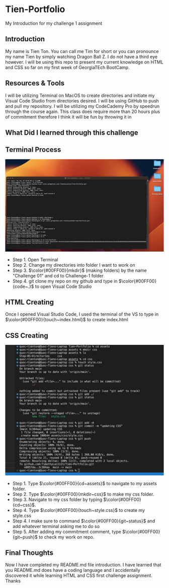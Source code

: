 # Tien-Portfolio

My Introduction for my challenge 1 assignment

## Introduction
My name is Tien Ton. You can call me Tim for short or you can pronounce my name Tien by simply watching Dragon Ball Z. I do not have a third eye however. I will be using this repo to present my current knowledge on HTML and CSS so far on my first week of GeorgiaTEch BootCamp.

## Resources & Tools
I will be utilizing Terminal on MacOS to create directories and initiate my Visual Code Studio from directories desired.
I will be using GitHub to push and pull my repository.
I will be utilizing my CodeCademy Pro by speedrun through the course again. This class does require more than 20 hours plus of commitment therefore I think it will be fun by throwing it in

## What Did I learned through this challenge



## Terminal Process

![Step 01 Directories](/assets/images/Step-01.png)

- Step 1. Open Terminal
- Step 2. Change my directories into folder I want to work on
- Step 3. $\color{#00FF00}{mkdir}$ (making folders) by the name "Challenge 01" and cd to Challenge-1 folder
- Step 4. git clone my repo on my github and type in $\color{#00FF00}{code~.}$ to open Visual Code Studio

## HTML Creating
Once I opened Visual Studio Code, I used the terminal of the VS to type in $\color{#00FF00}{touch~index.html}$ to create index.html

## CSS Creating 

![CSS Images](/assets/images/CSS.png)

- Step 1. Type $\color{#00FF00}{cd~assets}$ to navigate to my assets folder.
- Step 2. Type $\color{#00FF00}{mkdir~css}$ to make my css folder.
- Step 3. Navigate to my css folder by typing $\color{#00FF00}{cd~css}$.  
- Step 4. Type $\color{#00FF00}{touch~style.css}$ to create my style.css
- Step 4. I make sure to command $\color{#00FF00}{git~status}$ and add whatever terminal asking me to do so 
- Step 5. After adding my commitment comment, type $\color{#00FF00}{git~push}$ to check my work on repo.

## Final Thoughts

Now I have completed my README.md file introduction.
I have learned that you README.md does have a coding language and I accidentally discovered it while learning HTML and CSS first challenge assignment.
Thanks